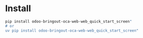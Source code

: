 # Install

```bash
pip install odoo-bringout-oca-web-web_quick_start_screen"
# or
uv pip install odoo-bringout-oca-web-web_quick_start_screen"
```
